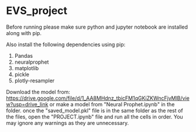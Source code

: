 # EVS_project

Before running please make sure python and jupyter notebook are installed along with pip.

Also install the following dependencies using pip:
1. Pandas
2. neuralprophet
3. matplotlib
4. pickle
5. plotly-resampler

Download the model from: https://drive.google.com/file/d/1_AA8MHdnz_tbicFM1qGKiZKWncFjvMlB/view?usp=drive_link or make a model from "Neural Prophet.ipynb" in the folder.
once the "saved_model.pkl" file is in the same folder as the rest of the files, open the "PROJECT.ipynb" file and run all the cells in order.
You may ignore any warnings as they are unnecessary.
